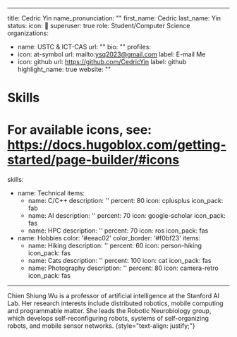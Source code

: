 <!-- ---
title: Cedric Yin
name_pronunciation: ""
first_name: Cedric
last_name: Yin
status:
  icon: 🫡
superuser: true
role: Student/Computer Science
organizations:
  - name: USTC & ICT-CAS
    url: ""
bio: ""
profiles:
  - icon: at-symbol
    url: mailto:ysq2023@gmail.com
    label: E-mail Me
  - icon: github
    url: https://github.com/CedricYin
    label: github
highlight_name: true
website: ""
---

好记性不如烂笔头，此博客用于记录自己的学习过程，大部分内容只是一些**总结式的、对我个人来说比较有用的**课堂笔记、文章笔记等。

虽然记过的内容不复习不实践的话总是会忘的，但只要记录过，用自己的话表达出来过，对于知识的理解总归是好的。

我的研究兴趣是**HPC**、**DL System**，平时也喜欢折腾Linux相关的东西，欢迎志同道合的朋友一起讨论一起进步。 -->


---
title: Cedric Yin
name_pronunciation: ""
first_name: Cedric
last_name: Yin
status:
  icon: 🫡
superuser: true
role: Student/Computer Science
organizations:
  - name: USTC & ICT-CAS
    url: ""
bio: ""
profiles:
  - icon: at-symbol
    url: mailto:ysq2023@gmail.com
    label: E-mail Me
  - icon: github
    url: https://github.com/CedricYin
    label: github
highlight_name: true
website: ""


# Skills
# For available icons, see: https://docs.hugoblox.com/getting-started/page-builder/#icons
skills:
  - name: Technical
    items:
      - name: C/C++
        description: ''
        percent: 80
        icon: cplusplus
        icon_pack: fab
      - name: AI
        description: ''
        percent: 70
        icon: google-scholar
        icon_pack: fas
      - name: HPC
        description: ''
        percent: 70
        icon: ros
        icon_pack: fas
  - name: Hobbies
    color: '#eeac02'
    color_border: '#f0bf23'
    items:
      - name: Hiking
        description: ''
        percent: 60
        icon: person-hiking
        icon_pack: fas
      - name: Cats
        description: ''
        percent: 100
        icon: cat
        icon_pack: fas
      - name: Photography
        description: ''
        percent: 80
        icon: camera-retro
        icon_pack: fas
---

Chien Shiung Wu is a professor of artificial intelligence at the Stanford AI Lab. Her research interests include distributed robotics, mobile computing and programmable matter. She leads the Robotic Neurobiology group, which develops self-reconfiguring robots, systems of self-organizing robots, and mobile sensor networks.
{style="text-align: justify;"}